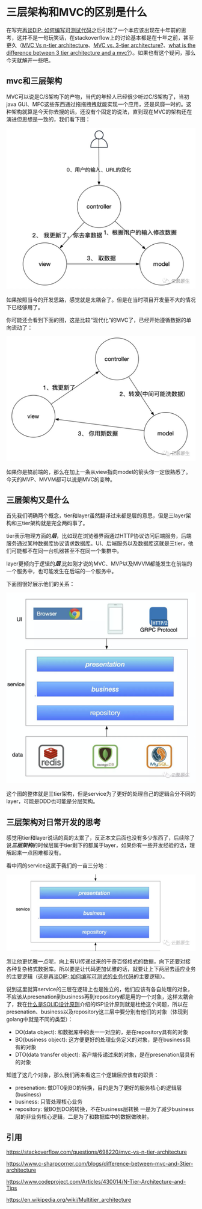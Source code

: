 # 三层架构和MVC的区别是什么

在写完[再谈DIP: 如何编写可测试代码](https://github.com/helios741/myblog/tree/new/learn_go/src/2021/04/again-dip)之后引起了一个本应该出现在十年前的思考，这并不是一句玩笑话，在stackoverflow上的讨论基本都是在十年之前，甚至更久（[MVC Vs n-tier architecture](https://stackoverflow.com/questions/698220/mvc-vs-n-tier-architecture)、[MVC vs. 3-tier architecture?](https://stackoverflow.com/questions/4577587/mvc-vs-3-tier-architecture)、[what is the difference between 3 tier architecture and a mvc?](https://stackoverflow.com/questions/10739914/what-is-the-difference-between-3-tier-architecture-and-a-mvc)）。如果也有这个疑问，那么今天就解开一些吧。



## mvc和三层架构

MVC可以说是C/S架构下的产物，当代的年轻人已经很少听过C/S架构了，当初java GUI、MFC这些东西通过拖拖拽拽就能实现一个应用，还是风靡一时的。这种架构就算是今天你去搜的话，还没有个固定的说法，直到现在MVC的架构还在演进但思想是一致的，我们看下图：

![图片](./mvc1.png)

如果按照当今的开发思路，感觉就是太耦合了。但是在当时项目开发量不大的情况下已经够用了。

你可能还会看到下面的图，这是比较“现代化”的MVC了，已经开始遵循数据的单向流动了：

![image-20210423104934411](./mvc.png)

如果你是搞前端的，那么在加上一条从view指向model的箭头你一定很熟悉了。今天的MVP、MVVM都可以说是MVC的变种。

## 三层架构又是什么

首先我们明确两个概念，tier和layer虽然翻译过来都是层的意思，但是三layer架构和三tier架构就是完全两码事了。

tier表示物理方面的***层***，比如现在浏览器界面通过HTTP协议访问后端服务，后端服务通过某种数据库协议请求数据库。UI、后端服务以及数据库这就是三tier，他们可能都不在同一台机器甚至不在同一个集群中。

layer更倾向于逻辑的***层***,比如刚才说的MVC、MVP以及MVVM都能发生在前端的一个服务中，也可能发生在后端的一个服务中。

下面图很好展示他们的关系：

![image-20210423104001220](./image-20210423104001220.png)

这个图的整体就是三tier架构，但是service为了更好的处理自己的逻辑会分不同的layer，可能是DDD也可能是分层架构。





## 三层架构对日常开发的思考

感觉用tier和layer说话的真的太累了，反正本文后面也没有多少东西了，后续除了说***三层架构***的时候层属于tier剩下的都属于layer，如果你有一些开发经验的话，理解起来一点困难都没有。

看中间的service这属于我们的一亩三分地：

![image-20210423104049976](./image-20210423104049976.png)

怎让他更优雅一点呢，向上有UI传递过来的千奇百怪格式的数据，向下还要对接各种复杂格式数据库。所以要是让代码更加优雅的话，就要让上下两层去适应业务的主要逻辑（这是[再谈DIP: 如何编写可测试的业务代码](http://mp.weixin.qq.com/s?__biz=MzU0Njk1NTczNA==&mid=2247484083&idx=1&sn=8b8c0d155f7dbb402f739562d4b919e7&chksm=fb548a0acc23031cd64a10af8abc43fe9d632f8da0f322d4ae603962ce561fdf002ef1d97941&scene=21#wechat_redirect)的主要逻辑）。

说到这里就算service的三层在逻辑上也是独立的，他们应该有各自处理的对象，不应该从presenation到business再到repository都是用的一个对象，这样太耦合了，我在[什么是SOLID设计原则](http://mp.weixin.qq.com/s?__biz=MzU0Njk1NTczNA==&mid=2247484069&idx=1&sn=58e5c9f6e3cb8dc1b4d90ffe2641fce7&chksm=fb548a1ccc23030a8d9c11e51e27d5fe3602b48a5e43560e1dc773bedd8abe5add305ca7cebc&scene=21#wechat_redirect)介绍的ISP设计原则就是杜绝这个问题，所以在presenation、business以及repository这三层中要分别有他们的对象（体现到golang中就是不同的类型）：

- DO(data object): 和数据库中的表一一对应的，是在repository具有的对象
- BO(business object): 这方便更好的处理业务定义的对象，是在business具有的对象
- DTO(data transfer object): 客户端传递过来的对象，是在presenation层具有的对象

知道了这几个对象，那么我们再来看这三个逻辑层应该有的职责：

- presenation: 做DTO到BO的转换，目的是为了更好的服务核心的逻辑层(business)
- business: 只管处理核心业务
- repository: 做BO到DO的转换，不在business层转换 一是为了减少business层的非业务核心逻辑，二是为了和数据库中的数据做映射。



## 引用



https://stackoverflow.com/questions/698220/mvc-vs-n-tier-architecture

https://www.c-sharpcorner.com/blogs/difference-between-mvc-and-3tier-architecture

https://www.codeproject.com/Articles/430014/N-Tier-Architecture-and-Tips

https://en.wikipedia.org/wiki/Multitier_architecture

